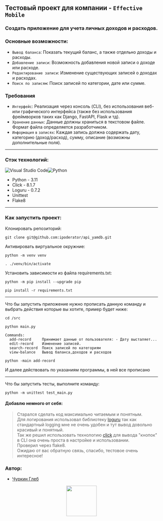 
## Тестовый проект для компании - `Effective Mobile`

### Создать приложение для учета личных доходов и расходов.

### Основные возможности:
- `Вывод баланса`: Показать текущий баланс, а также отдельно доходы и расходы.
- `Добавление записи`: Возможность добавления новой записи о доходе или расходе.
- `Редактирование записи`: Изменение существующих записей о доходах и расходах.
- `Поиск по записям`: Поиск записей по категории, дате или сумме.

### Требования
- `Интерфейс`: Реализация через консоль (CLI), без использования веб- или графического интерфейса (также без использования фреймворков таких как Django, FastAPI, Flask  и тд).
- `Хранение` `данных`: Данные должны храниться в текстовом файле. Формат файла определяется разработчиком.
- `Информация` `в` `записях`: Каждая запись должна содержать дату, категорию (доход/расход), сумму, описание (возможны дополнительные поля).
---
### Стэк технологий:
![Visual Studio Code](https://img.shields.io/badge/Visual%20Studio%20Code-0078d7.svg?style=for-the-badge&logo=visual-studio-code&logoColor=white)![Python](https://img.shields.io/badge/python-3670A0?style=for-the-badge&logo=python&logoColor=ffdd54)
- Python - 3.11
- Click - 8.1.7
- Loguru - 0.7.2
- Unittest
- Flake8
---
### Как запустить проект:


Клонировать репозиторий:
```
git clone git@github.com:ipoderator/api_yamdb.git
```
Активировать виртуальное окружние:
```
python -m venv venv 

. ./venv/bin/activate
```
Установить зависимости из файла requirements.txt:
```
python -m pip install --upgrade pip
```
```
pip install -r requirements.txt
```
---
Что бы запустить приложение нужно прописать данную команду и выбрать действия которые вы хотите, пример будет ниже:
```
cd /src

python main.py
```
```
Commands:
  add-record     Принимает данные от пользователя: - Дату высталяет...
  edit-record    Изменение записей.
  search-record  Поиск записей по категориям
  view-balance   Вывод баланса,доходов и расходов
```
```
python -main add-record
```
И далее действовать по указаниям программы, в ней все прописано

____
Что бы запустить тесты, выполните команду:

```
python -m unittest test_main.py
```

#### Добавлю немного от себя:
>Старался сделать код максимально читаемым и понятным. \
Для логирования использовал библиотеку [loguru](https://github.com/Delgan/loguru) так как стандартный logging мне не очень удобен и тут вывод довольно красивый и понятный. \
Так же решил использовать технологию [click](https://click.palletsprojects.com/en/8.1.x/) для вывода "кнопок" в CLI она очень проста в настройке и использовании. \
Проверил через flake8. \
Ожидаю от вас обратную связь, спасибо, тестовое очень интересное!

### Автор:

- [Чуркин Глеб](https://github.com/ipoderator)
<div id="header"  align="center">  <img src="https://media.giphy.com/media/M9gbBd9nbDrOTu1Mqx/giphy.gif" width="100"/>  </div>